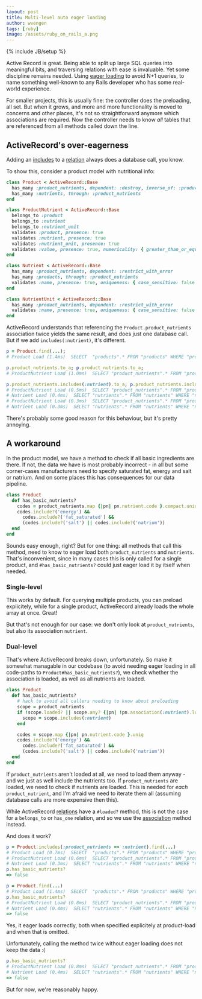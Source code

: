 ```yaml
---
layout: post
title: Multi-level auto eager loading
author: wvengen
tags: [ruby]
image: /assets/ruby_on_rails_a.png
---
```

{% include JB/setup %}

Active Record is great. Being able to split up large SQL queries into meaningful bits,
and traversing relations with ease is invaluable. Yet some discipline remains needed.
Using [eager loading](http://guides.rubyonrails.org/active_record_querying.html#eager-loading-associations)
to avoid N+1 queries, to name something well-known to any Rails developer who
has some real-world experience.

For smaller projects, this is usually fine: the controller does the preloading, all set.
But when it grows, and more and more functionality is moved to concerns and other places,
it's not so straightforward anymore which associations are required. Now the controller
needs to know _all_ tables that are referenced from all methods called down the line.


## ActiveRecord's over-eagerness

Adding an [includes](http://api.rubyonrails.org/classes/ActiveRecord/QueryMethods.html#method-i-includes)
to a [relation](http://api.rubyonrails.org/classes/ActiveRecord/Relation.html) always
does a database call, you know.

To show this, consider a product model with nutritional info:

```ruby
class Product < ActiveRecord::Base
  has_many :product_nutrients, dependent: :destroy, inverse_of: :product
  has_many :nutrients, through: :product_nutrients
end

class ProductNutrient < ActiveRecord::Base
  belongs_to :product
  belongs_to :nutrient
  belongs_to :nutrient_unit
  validates :product, presence: true
  validates :nutrient, presence: true
  validates :nutrient_unit, presence: true
  validates :value, presence: true, numericality: { greater_than_or_equal_to: 0 }
end

class Nutrient < ActiveRecord::Base
  has_many :product_nutrients, dependent: :restrict_with_error
  has_many :products, through: :product_nutrients
  validates :name, presence: true, uniqueness: { case_sensitive: false }
end

class NutrientUnit < ActiveRecord::Base
  has_many :product_nutrients, dependent: :restrict_with_error
  validates :name, presence: true, uniqueness: { case_sensitive: false }
end
```

ActiveRecord understands that referencing the `Product.product_nutrients` association twice
yields the same result, and does just one database call. But if we add `includes(:nutrient)`,
it's different.

```ruby
p = Product.find(...);
# Product Load (1.4ms)  SELECT  "products".* FROM "products" WHERE "products"."id" = $1 LIMIT 1

p.product_nutrients.to_a; p.product_nutrients.to_a;
# ProductNutrient Load (1.0ms)  SELECT "product_nutrients".* FROM "product_nutrients" WHERE "product_nutrients"."product_id" = $1

p.product_nutrients.includes(:nutrient).to_a; p.product_nutrients.includes(:nutrient).to_a;
# ProductNutrient Load (0.5ms)  SELECT "product_nutrients".* FROM "product_nutrients" WHERE "product_nutrients"."product_id" = $1
# Nutrient Load (0.4ms)  SELECT "nutrients".* FROM "nutrients" WHERE "nutrients"."id" IN (...)
# ProductNutrient Load (0.3ms)  SELECT "product_nutrients".* FROM "product_nutrients" WHERE "product_nutrients"."product_id" = $1
# Nutrient Load (0.3ms)  SELECT "nutrients".* FROM "nutrients" WHERE "nutrients"."id" IN (...)
```

There's probably some good reason for this behaviour, but it's pretty annoying.


## A workaround

In the product model, we have a method to check if all basic ingredients are there. If not,
the data we have is most probably incorrect - in all but some corner-cases manufacturers need
to specify saturated fat, energy and salt or natrium. And on some places this has consequences
for our data pipeline.

```ruby
class Product
  def has_basic_nutrients?
    codes = product_nutrients.map {|pn| pn.nutrient.code }.compact.uniq
    codes.include?('energy') &&
      codes.include?('fat_saturated') &&
      (codes.include?('salt') || codes.include?('natrium'))
  end
end
```

Sounds easy enough, right? But for one thing: all methods that call this method, need to know
to eager load both `product_nutrients` and `nutrients`. That's inconvenient, since in many
cases this is only called for a single product, and `#has_basic_nutrients?` could just eager
load it by itself when needed.


### Single-level

This works by default. For querying multiple products, you can preload explicitely, while
for a single product, ActiveRecord already loads the whole array at once. Great!

But that's not enough for our case: we don't only look at `product_nutrients`, but also its
association `nutrient`.


### Dual-level

That's where ActiveRecord breaks down, unfortunately. So make it somewhat managable in our
codebase (to avoid needing eager loading in all code-paths to `Product#has_basic_nutrients?`),
we check whether the association is loaded, as well as all nutrients are loaded.

```ruby
class Product
  def has_basic_nutrients?
    # hack to avoid all callers needing to know about preloading
    scope = product_nutrients
    if !scope.loaded? || scope.any? {|pn| !pn.association(:nutrient).loaded? }
      scope = scope.includes(:nutrient)
    end

    codes = scope.map {|pn| pn.nutrient.code }.uniq
    codes.include?('energy') &&
      codes.include?('fat_saturated') &&
      (codes.include?('salt') || codes.include?('natrium'))
  end
end
```

If `product_nutrients` aren't loaded at all, we need to load them anyway - and we just
as well include the nutrients too. If `product_nutrients` are loaded, we need to check
if nutrients are loaded. This is needed for _each_ `product_nutrient`, and I'm afraid
we need to iterate them all (assuming database calls are more expensive then this).

While ActiveRecord [relations](http://api.rubyonrails.org/classes/ActiveRecord/Relation.html)
have a `#loaded?` method, this is not the case for a `belongs_to` or `has_one` relation,
and so we use the [association](http://api.rubyonrails.org/classes/ActiveRecord/Associations/ClassMethods.html#module-ActiveRecord::Associations::ClassMethods-label-Association+extensions) method instead.

And does it work?

```ruby
p = Product.includes(:product_nutrients => :nutrient).find(...)
# Product Load (0.7ms)  SELECT  "products".* FROM "products" WHERE "products"."id" = $1 LIMIT 1
# ProductNutrient Load (0.6ms)  SELECT "product_nutrients".* FROM "product_nutrients" WHERE "product_nutrients"."product_id" IN (.)
# Nutrient Load (0.3ms)  SELECT "nutrients".* FROM "nutrients" WHERE "nutrients"."id" IN (...)
p.has_basic_nutrients?
=> false

p = Product.find(...)
# Product Load (1.4ms)  SELECT  "products".* FROM "products" WHERE "products"."id" = $1 LIMIT 1
p.has_basic_nutrients?
# ProductNutrient Load (0.8ms)  SELECT "product_nutrients".* FROM "product_nutrients" WHERE "product_nutrients"."product_id" = $1
# Nutrient Load (0.4ms)  SELECT "nutrients".* FROM "nutrients" WHERE "nutrients"."id" IN (...)
=> false
``` 

Yes, it eager loads correctly, both when specified explicitely at product-load and when
that is omitted.

Unfortunately, calling the method twice without eager loading does not keep the data :(

```ruby
p.has_basic_nutrients?
# ProductNutrient Load (0.8ms)  SELECT "product_nutrients".* FROM "product_nutrients" WHERE "product_nutrients"."product_id" = $1
# Nutrient Load (0.4ms)  SELECT "nutrients".* FROM "nutrients" WHERE "nutrients"."id" IN (...)
=> false
```

But for now, we're reasonably happy.

